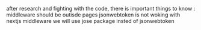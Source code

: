 after research and fighting with the code, there is important things to know :
    middleware should be outisde pages
    jsonwebtoken is not woking with nextjs middleware
    we will use jose package insted of jsonwebtoken